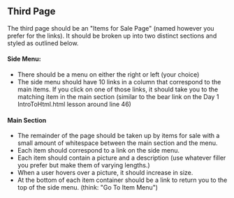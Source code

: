 ## Third Page

The third page should be an "Items for Sale Page" (named however you prefer for the links). It should be broken up
into two distinct sections and styled as outlined below.

#### Side Menu:

- There should be a menu on either the right or left (your choice)
- The side menu should have 10 links in a column that correspond to the main items. If you click on one of those links, it should take you to the matching item in the main section (similar to the bear link on the Day 1 IntroToHtml.html lesson around line 46)

#### Main Section

- The remainder of the page should be taken up by items for sale with a small amount of whitespace between the main section and the menu.
- Each item should correspond to a link on the side menu.
- Each item should contain a picture and a description (use whatever filler you prefer but make them of varying lengths.)
- When a user hovers over a picture, it should increase in size.
- At the bottom of each item container should be a link to return you to the top of the side menu. (think: "Go To Item Menu")